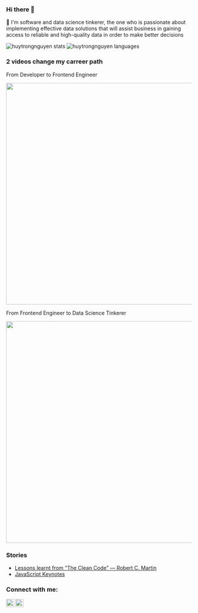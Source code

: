 ### Hi there 👋

🔭 I'm software and data science tinkerer, the one who is passionate about implementing effective data solutions that will assist business in gaining access to reliable and high-quality data in order to make better decisions

![huytrongnguyen stats](https://github-readme-stats.vercel.app/api?username=huytrongnguyen&show_icons=true)
![huytrongnguyen languages](https://github-readme-stats.vercel.app/api/top-langs/?username=huytrongnguyen&show_icons=true&count_private=true&layout=compact)

### 2 videos change my carreer path

From Developer to Frontend Engineer

[<img src="https://img.youtube.com/vi/DqMFX91ToLw/hqdefault.jpg" width="800" height="600"
/>](https://www.youtube.com/embed/DqMFX91ToLw)

From Frontend Engineer to Data Science Tinkerer

[<img src="https://img.youtube.com/vi/xC-c7E5PK0Y/hqdefault.jpg" width="800" height="600"
/>](https://www.youtube.com/embed/xC-c7E5PK0Y)

### Stories

* [Lessons learnt from “The Clean Code” — Robert C. Martin](https://medium.com/@huytrongnguyen1985/lessons-learnt-from-the-clean-code-robert-c-martin-cecbe2b09139)
* [JavaScript Keynotes](https://medium.com/@huytrongnguyen1985/javascript-keynotes-25c94e292bc0)

### Connect with me:

<a href="https://www.linkedin.com/in/lionel-nguyen-06a687109/">
  <img align="left" alt="Lionel's Linkedin" width="22px" src="https://cdn.jsdelivr.net/npm/simple-icons@v3/icons/linkedin.svg" />
</a>

<a href="https://github.com/huytrongnguyen">
  <img align="left" alt="Lionel's Github" width="22px" src="https://cdn.jsdelivr.net/npm/simple-icons@v3/icons/github.svg" />
</a>

<!--
**huytrongnguyen/huytrongnguyen** is a ✨ _special_ ✨ repository because its `README.md` (this file) appears on your GitHub profile.

Here are some ideas to get you started:

- 🔭 I’m currently working on ...
- 🌱 I’m currently learning ...
- 👯 I’m looking to collaborate on ...
- 🤔 I’m looking for help with ...
- 💬 Ask me about ...
- 📫 How to reach me: ...
- 😄 Pronouns: ...
- ⚡ Fun fact: ...
-->
